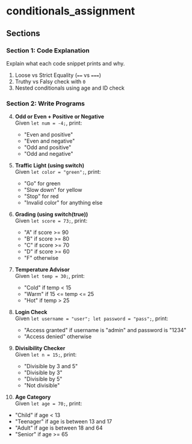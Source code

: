 # conditionals_assignment


## Sections

### Section 1: Code Explanation
Explain what each code snippet prints and why.

1. Loose vs Strict Equality (`==` vs `===`)
2. Truthy vs Falsy check with `0`
3. Nested conditionals using age and ID check

### Section 2: Write Programs

4. **Odd or Even + Positive or Negative**  
   Given `let num = -4;`, print:
   - "Even and positive"
   - "Even and negative"
   - "Odd and positive"
   - "Odd and negative"

5. **Traffic Light (using switch)**  
   Given `let color = "green";`, print:
   - "Go" for green
   - "Slow down" for yellow
   - "Stop" for red
   - "Invalid color" for anything else

6. **Grading (using switch(true))**  
   Given `let score = 73;`, print:
   - "A" if score >= 90
   - "B" if score >= 80
   - "C" if score >= 70
   - "D" if score >= 60
   - "F" otherwise

7. **Temperature Advisor**  
   Given `let temp = 30;`, print:
   - "Cold" if temp < 15
   - "Warm" if 15 <= temp <= 25
   - "Hot" if temp > 25

8. **Login Check**  
   Given `let username = "user"; let password = "pass";`, print:
   - "Access granted" if username is "admin" and password is "1234"
   - "Access denied" otherwise

9. **Divisibility Checker**  
   Given `let n = 15;`, print:
   - "Divisible by 3 and 5"
   - "Divisible by 3"
   - "Divisible by 5"
   - "Not divisible"

10. **Age Category**  
    Given `let age = 70;`, print:
   - "Child" if age < 13
   - "Teenager" if age is between 13 and 17
   - "Adult" if age is between 18 and 64
   - "Senior" if age >= 65
